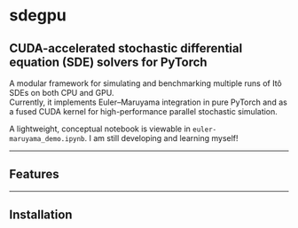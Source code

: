 # sdegpu
## CUDA-accelerated stochastic differential equation (SDE) solvers for PyTorch

A modular framework for simulating and benchmarking multiple runs of Itô SDEs on both CPU and GPU.  
Currently, it implements Euler–Maruyama integration in pure PyTorch and as a fused CUDA kernel for high-performance parallel stochastic simulation.

A lightweight, conceptual notebook is viewable in `euler-maruyama_demo.ipynb`. I am still developing and learning myself!

---
## Features

---

## Installation

